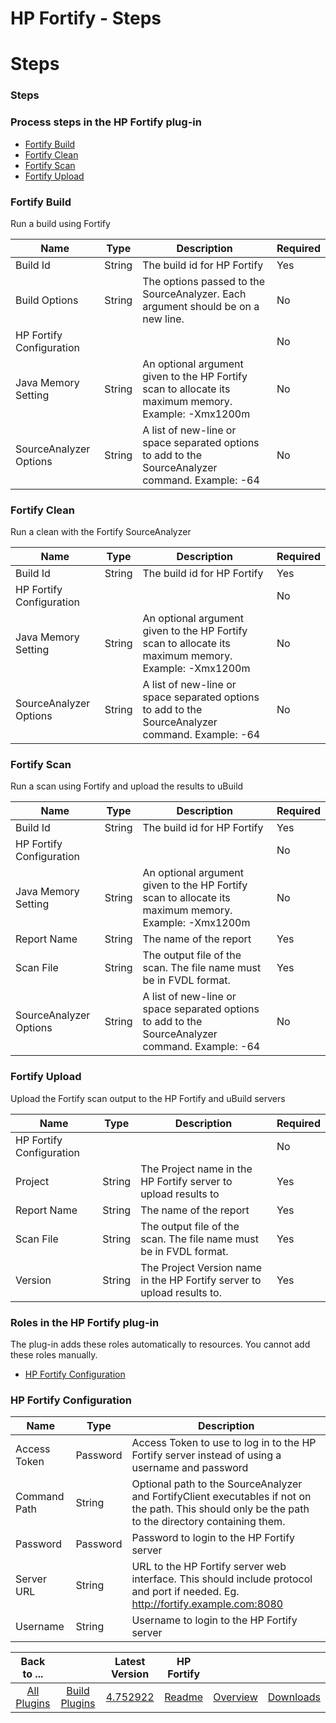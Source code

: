 
HP Fortify - Steps
==================

# Steps


### Steps




### Process steps in the HP Fortify plug-in

* [Fortify Build](#fortify_build)
* [Fortify Clean](#fortify_clean)
* [Fortify Scan](#fortify_scan)
* [Fortify Upload](#fortify_upload)


### Fortify Build

Run a build using Fortify


| Name | Type | Description                                                                                                          | Required |
| ---- | ---- | -------------------------------------------------------------------------------------------------------------------- | -------- |
| Build Id | String | The build id for HP Fortify | Yes |
| Build Options | String | The options passed to the SourceAnalyzer. Each argument should be on a new line. | No |
| HP Fortify Configuration |  |  | No |
| Java Memory Setting | String | An optional argument given to the HP Fortify scan to allocate its maximum memory. Example: -Xmx1200m | No |
| SourceAnalyzer Options | String | A list of new-line or space separated options to add to the SourceAnalyzer command. Example: -64 | No |

### Fortify Clean

Run a clean with the Fortify SourceAnalyzer


| Name | Type | Description                                                                                                          | Required |
| ---- | ---- | -------------------------------------------------------------------------------------------------------------------- | -------- |
| Build Id | String | The build id for HP Fortify | Yes |
| HP Fortify Configuration |  |  | No |
| Java Memory Setting | String | An optional argument given to the HP Fortify scan to allocate its maximum memory. Example: -Xmx1200m | No |
| SourceAnalyzer Options | String | A list of new-line or space separated options to add to the SourceAnalyzer command. Example: -64 | No |

### Fortify Scan

Run a scan using Fortify and upload the results to uBuild


| Name | Type | Description                                                                                                          | Required |
| ---- | ---- | -------------------------------------------------------------------------------------------------------------------- | -------- |
| Build Id | String | The build id for HP Fortify | Yes |
| HP Fortify Configuration |  |  | No |
| Java Memory Setting | String | An optional argument given to the HP Fortify scan to allocate its maximum memory. Example: -Xmx1200m | No |
| Report Name | String | The name of the report | Yes |
| Scan File | String | The output file of the scan. The file name must be in FVDL format. | Yes |
| SourceAnalyzer Options | String | A list of new-line or space separated options to add to the SourceAnalyzer command. Example: -64 | No |

### Fortify Upload

Upload the Fortify scan output to the HP Fortify and uBuild servers


| Name | Type | Description                                                                                                          | Required |
| ---- | ---- | -------------------------------------------------------------------------------------------------------------------- | -------- |
| HP Fortify Configuration |  |  | No |
| Project | String | The Project name in the HP Fortify server to upload results to | Yes |
| Report Name | String | The name of the report | Yes |
| Scan File | String | The output file of the scan. The file name must be in FVDL format. | Yes |
| Version | String | The Project Version name in the HP Fortify server to upload results to. | Yes |


### Roles in the HP Fortify plug-in

The plug-in adds these roles automatically to resources. You cannot add these roles manually.


* [HP Fortify Configuration](#hp_fortify_configuration_role)


### HP Fortify Configuration


| Name | Type | Description |
| --- | --- | --- |
| Access Token | Password | Access Token to use to log in to the HP Fortify server instead of using a username and password |
| Command Path | String | Optional path to the SourceAnalyzer and FortifyClient executables if not on the path. This should only be the path to the directory containing them. |
| Password | Password | Password to login to the HP Fortify server |
| Server URL | String | URL to the HP Fortify server web interface. This should include protocol and port if needed. Eg. http://fortify.example.com:8080 |
| Username | String | Username to login to the HP Fortify server |



|Back to ...||Latest Version|HP Fortify |||
| :---: | :---: | :---: | :---: | :---: | :---: |
|[All Plugins](../../index.md)|[Build Plugins](../README.md)|[4.752922](https://raw.githubusercontent.com/UrbanCode/IBM-UCB-PLUGINS/main/files/HPFortify/Fortify-4.752922.zip)|[Readme](README.md)|[Overview](overview.md)|[Downloads](downloads.md)|
